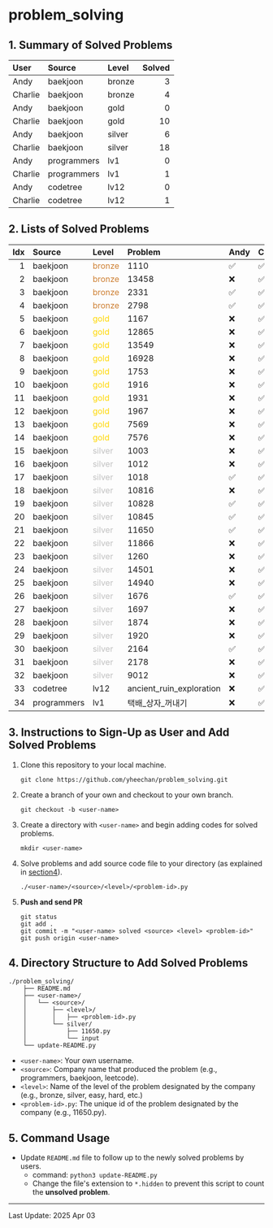 # problem_solving

## 1. Summary of Solved Problems
<!-- START_TABLE_SUMMARY -->
| User    | Source      | Level   |   Solved |
|:--------|:------------|:--------|---------:|
| Andy    | baekjoon    | bronze  |        3 |
| Charlie | baekjoon    | bronze  |        4 |
| Andy    | baekjoon    | gold    |        0 |
| Charlie | baekjoon    | gold    |       10 |
| Andy    | baekjoon    | silver  |        6 |
| Charlie | baekjoon    | silver  |       18 |
| Andy    | programmers | lv1     |        0 |
| Charlie | programmers | lv1     |        1 |
| Andy    | codetree    | lv12    |        0 |
| Charlie | codetree    | lv12    |        1 |
<!-- END_TABLE_SUMMARY -->

## 2. Lists of Solved Problems
<!-- START_TABLE_LIST -->
|   Idx | Source      | Level                                      | Problem                  | Andy   | Charlie   |
|------:|:------------|:-------------------------------------------|:-------------------------|:-------|:----------|
|     1 | baekjoon    | <span style="color:#CD7F32;">bronze</span> | 1110                     | ✅     | ✅        |
|     2 | baekjoon    | <span style="color:#CD7F32;">bronze</span> | 13458                    | ❌     | ✅        |
|     3 | baekjoon    | <span style="color:#CD7F32;">bronze</span> | 2331                     | ✅     | ✅        |
|     4 | baekjoon    | <span style="color:#CD7F32;">bronze</span> | 2798                     | ✅     | ✅        |
|     5 | baekjoon    | <span style="color:#FFD700;">gold</span>   | 1167                     | ❌     | ✅        |
|     6 | baekjoon    | <span style="color:#FFD700;">gold</span>   | 12865                    | ❌     | ✅        |
|     7 | baekjoon    | <span style="color:#FFD700;">gold</span>   | 13549                    | ❌     | ✅        |
|     8 | baekjoon    | <span style="color:#FFD700;">gold</span>   | 16928                    | ❌     | ✅        |
|     9 | baekjoon    | <span style="color:#FFD700;">gold</span>   | 1753                     | ❌     | ✅        |
|    10 | baekjoon    | <span style="color:#FFD700;">gold</span>   | 1916                     | ❌     | ✅        |
|    11 | baekjoon    | <span style="color:#FFD700;">gold</span>   | 1931                     | ❌     | ✅        |
|    12 | baekjoon    | <span style="color:#FFD700;">gold</span>   | 1967                     | ❌     | ✅        |
|    13 | baekjoon    | <span style="color:#FFD700;">gold</span>   | 7569                     | ❌     | ✅        |
|    14 | baekjoon    | <span style="color:#FFD700;">gold</span>   | 7576                     | ❌     | ✅        |
|    15 | baekjoon    | <span style="color:#C0C0C0;">silver</span> | 1003                     | ❌     | ✅        |
|    16 | baekjoon    | <span style="color:#C0C0C0;">silver</span> | 1012                     | ❌     | ✅        |
|    17 | baekjoon    | <span style="color:#C0C0C0;">silver</span> | 1018                     | ✅     | ✅        |
|    18 | baekjoon    | <span style="color:#C0C0C0;">silver</span> | 10816                    | ❌     | ✅        |
|    19 | baekjoon    | <span style="color:#C0C0C0;">silver</span> | 10828                    | ✅     | ✅        |
|    20 | baekjoon    | <span style="color:#C0C0C0;">silver</span> | 10845                    | ✅     | ✅        |
|    21 | baekjoon    | <span style="color:#C0C0C0;">silver</span> | 11650                    | ✅     | ✅        |
|    22 | baekjoon    | <span style="color:#C0C0C0;">silver</span> | 11866                    | ❌     | ✅        |
|    23 | baekjoon    | <span style="color:#C0C0C0;">silver</span> | 1260                     | ❌     | ✅        |
|    24 | baekjoon    | <span style="color:#C0C0C0;">silver</span> | 14501                    | ❌     | ✅        |
|    25 | baekjoon    | <span style="color:#C0C0C0;">silver</span> | 14940                    | ❌     | ✅        |
|    26 | baekjoon    | <span style="color:#C0C0C0;">silver</span> | 1676                     | ✅     | ✅        |
|    27 | baekjoon    | <span style="color:#C0C0C0;">silver</span> | 1697                     | ❌     | ✅        |
|    28 | baekjoon    | <span style="color:#C0C0C0;">silver</span> | 1874                     | ❌     | ✅        |
|    29 | baekjoon    | <span style="color:#C0C0C0;">silver</span> | 1920                     | ❌     | ✅        |
|    30 | baekjoon    | <span style="color:#C0C0C0;">silver</span> | 2164                     | ✅     | ✅        |
|    31 | baekjoon    | <span style="color:#C0C0C0;">silver</span> | 2178                     | ❌     | ✅        |
|    32 | baekjoon    | <span style="color:#C0C0C0;">silver</span> | 9012                     | ❌     | ✅        |
|    33 | codetree    | lv12                                       | ancient_ruin_exploration | ❌     | ✅        |
|    34 | programmers | lv1                                        | 택배_상자_꺼내기         | ❌     | ✅        |
<!-- END_TABLE_LIST -->

## 3. Instructions to Sign-Up as User and Add Solved Problems
1. Clone this repository to your local machine.
    ```
    git clone https://github.com/yheechan/problem_solving.git
    ```
2. Create a branch of your own and checkout to your own branch.
    ```
    git checkout -b <user-name>
    ```
3. Create a directory with ``<user-name>`` and begin adding codes for solved problems.
    ```
    mkdir <user-name>
    ```
4. Solve problems and add source code file to your directory (as explained in [section4](#4-directory-structure-to-add-solved-problems)).
    ```
    ./<user-name>/<source>/<level>/<problem-id>.py
    ```
5. **Push and send PR**
    ```
    git status
    git add .
    git commit -m "<user-name> solved <source> <level> <problem-id>"
    git push origin <user-name>
    ```

## 4. Directory Structure to Add Solved Problems
```
./problem_solving/
    ├── README.md
    ├── <user-name>/
    │   └── <source>/
    │       ├── <level>/
    │       │   ├── <problem-id>.py
    │       └── silver/
    │           ├── 11650.py
    │           └── input
    └── update-README.py
```
* ``<user-name>``: Your own username.
* ``<source>``: Company name that produced the problem (e.g., programmers, baekjoon, leetcode).
* ``<level>``: Name of the level of the problem designated by the company (e.g., bronze, silver, easy, hard, etc.)
* ``<problem-id>.py``: The unique id of the problem designated by the company (e.g., 11650.py).


## 5. Command Usage
* Update ``README.md`` file to follow up to the newly solved problems by users.
  * command: ``python3 update-README.py``
  * Change the file's extension to ``*.hidden`` to prevent this script to count the **unsolved problem**.

---

<!-- START_LAST_UPDATED -->
Last Update: 2025 Apr 03
<!-- END_LAST_UPDATED -->

